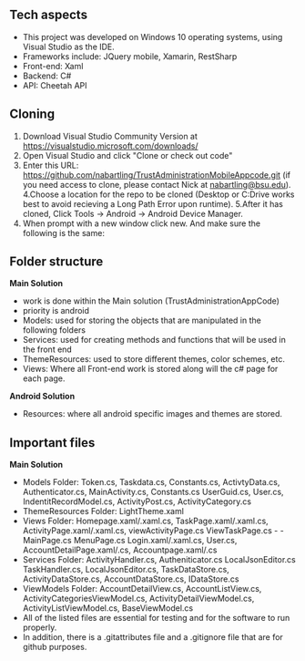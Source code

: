 ## **Tech aspects**
- This project was developed on Windows 10 operating systems, using Visual Studio as the IDE.
- Frameworks include: JQuery mobile, Xamarin, RestSharp
- Front-end: Xaml 
- Backend: C#
- API: Cheetah API

## **Cloning**
1. Download Visual Studio Community Version at https://visualstudio.microsoft.com/downloads/
2. Open Visual Studio and click "Clone or check out code"
3. Enter this URL: https://github.com/nabartling/TrustAdministrationMobileAppcode.git (if you need access to clone, please contact Nick at nabartling@bsu.edu).
4.Choose a location for the repo to be cloned (Desktop or C:Drive works best to avoid recieving a Long Path Error upon runtime).
5.After it has cloned, Click Tools -> Android -> Android Device Manager.
6. When prompt with a new window click new. And make sure the following is the same:

## **Folder structure**
**Main Solution** 
- work is done within the Main solution (TrustAdministrationAppCode) 
- priority is android 
- Models: used for storing the objects that are manipulated in the following folders 
- Services: used for creating methods and functions that will be used in the front end
- ThemeResources: used to store different themes, color schemes, etc.
- Views: Where all Front-end work is stored along will the c# page for each page. 

**Android Solution** 
- Resources: where all android specific images and themes are stored.

## **Important files**
**Main Solution**
- Models Folder: Token.cs, Taskdata.cs, Constants.cs, ActivtyData.cs, Authenticator.cs, MainActivity.cs, Constants.cs UserGuid.cs, User.cs, IndentitRecordModel.cs, ActivityPost.cs, ActivityCategory.cs  
- ThemeResources Folder: LightTheme.xaml
- Views Folder: Homepage.xaml/.xaml.cs, TaskPage.xaml/.xaml.cs, ActivityPage.xaml/.xaml.cs, viewActivityPage.cs ViewTaskPage.cs - -  MainPage.cs MenuPage.cs Login.xaml/.xaml.cs, User.cs, 
AccountDetailPage.xaml/.cs, Accountpage.xaml/.cs 
- Services Folder: ActivityHandler.cs, Autheniticator.cs LocalJsonEditor.cs TaskHandler.cs, LocalJsonEditor.cs, TaskDataStore.cs, ActivityDataStore.cs, AccountDataStore.cs, IDataStore.cs
- ViewModels Folder: AccountDetailView.cs, AccountListView.cs, ActivityCategoriesViewModel.cs, ActivityDetailViewModel.cs, ActivityListViewModel.cs, BaseViewModel.cs
- All of the listed files are essential for testing and for the software to run properly.  
- In addition, there is a .gitattributes file and a .gitignore file that are for github purposes. 
